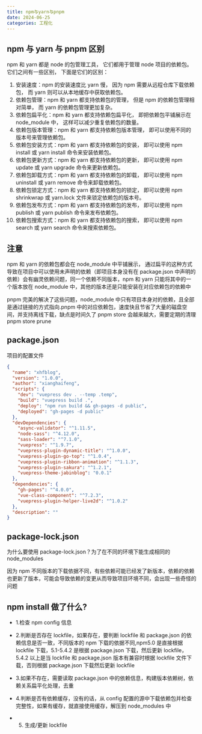 ```yaml
---
title: npm与yarn与pnpm
date: 2024-06-25
categories: 工程化
---
```


## npm 与 yarn 与 pnpm 区别

npm 和 yarn 都是 node 的包管理工具， 它们都用于管理 node 项目的依赖包。 它们之间有一些区别， 下面是它们的区别：

1. 安装速度：npm 的安装速度比 yarn 慢， 因为 npm 需要从远程仓库下载依赖包， 而 yarn 则可以从本地缓存中获取依赖包。
2. 依赖包管理：npm 和 yarn 都支持依赖包的管理， 但是 npm 的依赖包管理相对简单， 而 yarn 的依赖包管理更加复杂。
3. 依赖包扁平化：npm 和 yarn 都支持依赖包扁平化， 即把依赖包平铺展示在 node_module 中， 这样可以减少重复依赖包的数量。
4. 依赖包版本管理：npm 和 yarn 都支持依赖包版本管理， 即可以使用不同的版本号来管理依赖包。
5. 依赖包安装方式：npm 和 yarn 都支持依赖包的安装， 即可以使用 npm install 或 yarn install 命令来安装依赖包。
6. 依赖包更新方式：npm 和 yarn 都支持依赖包的更新， 即可以使用 npm update 或 yarn upgrade 命令来更新依赖包。
7. 依赖包卸载方式：npm 和 yarn 都支持依赖包的卸载， 即可以使用 npm uninstall 或 yarn remove 命令来卸载依赖包。
8. 依赖包锁定方式：npm 和 yarn 都支持依赖包的锁定， 即可以使用 npm shrinkwrap 或 yarn.lock 文件来锁定依赖包的版本号。
9. 依赖包发布方式：npm 和 yarn 都支持依赖包的发布， 即可以使用 npm publish 或 yarn publish 命令来发布依赖包。
10. 依赖包搜索方式：npm 和 yarn 都支持依赖包的搜索， 即可以使用 npm search 或 yarn search 命令来搜索依赖包。

## 注意

npm 和 yarn 的依赖包都会在 node_module 中平铺展示， 通过扁平的这种方式导致在项目中可以使用未声明的依赖（即项目本身没有在 package.json 中声明的依赖）会有幽灵依赖问题，同一个依赖不同版本，npm 和 yarn 只能将其中的一个版本放在 node_module 中，其他的版本还是只能安装在对应依赖包的依赖中

pnpm 完美的解决了这些问题，node_module 中只有项目本身对的依赖，且全部是通过链接的方式指向.pnpm 中的对应依赖包，速度快且节省了大量的磁盘空间，并支持离线下载，缺点是时间久了 pnpm store 会越来越大，需要定期的清理 pnpm store prune

## package.json

项目的配置文件

```json
{
  "name": "xhfblog",
  "version": "1.0.0",
  "author": "xianghaifeng",
  "scripts": {
    "dev": "vuepress dev . --temp .temp",
    "build": "vuepress build .",
    "deploy": "npm run build && gh-pages -d public",
    "deployed": "gh-pages -d public"
  },
  "devDependencies": {
    "async-validator": "^1.11.5",
    "node-sass": "^4.12.0",
    "sass-loader": "^7.1.0",
    "vuepress": "^1.9.7",
    "vuepress-plugin-dynamic-title": "^1.0.0",
    "vuepress-plugin-go-top": "^1.0.4",
    "vuepress-plugin-ribbon-animation": "^1.1.3",
    "vuepress-plugin-sakura": "^1.2.1",
    "vuepress-theme-jabinblog": "0.0.1"
  },
  "dependencies": {
    "gh-pages": "^4.0.0",
    "vue-class-component": "^7.2.3",
    "vuepress-plugin-helper-live2d": "^1.0.2"
  },
  "description": ""
}
```

## package-lock.json

为什么要使用 package-lock.json？为了在不同的环境下能生成相同的 node_modules

因为 npm 不同版本的下载依据不同，有些依赖可能已经发了新版本，依赖的依赖也更新了版本，可能会导致依赖的变更从而导致项目环境不同，会出现一些奇怪的问题

## npm install 做了什么?

- 1.检查 npm config 信息

- 2.判断是否存在 lockfile，如果存在，要判断 lockfile 和 package.json 的依赖信息是否一致，不同版本的 npm 下载的依据不同,npm5.0 是直接根据 lockfile 下载，5.1-5.4.2 是根据 package.json 下载，然后更新 lockfile，5.4.2 以上是当 lockfile 和 package.json 版本有兼容时根据 lockfile 文件下载，否则根据 package.json 下载然后更新 lockfile

- 3.如果不存在，需要读取 package.json 中的依赖信息，构建版本依赖树，依赖关系扁平化处理，去重

- 4.判断是否有依赖缓存，没有的话，从 config 配置的源中下载依赖包并检查完整性，如果有缓存，就直接使用缓存，解压到 node_modules 中

- 5. 生成/更新 lockfile
